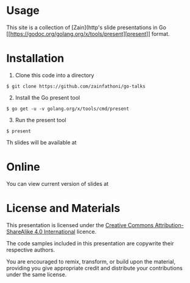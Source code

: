 # Usage

This site is a collection of [Zain](http's slide presentations in Go 
[[https://godoc.org/golang.org/x/tools/present][present]] format.

# Installation

1. Clone this code into a directory
 ```
 $ git clone https://github.com/zainfathoni/go-talks
 ```

2. Install the Go present tool
 ```
 $ go get -u -v golang.org/x/tools/cmd/present
 ```

3. Run the present tool
 ```
 $ present
 ```

Th slides will be available at [](http://127.0.0.1:3999/)

# Online
You can view current version of slides at [](https://go-talks.appspot.com/github.com/zainfathoni/go-talks/home.article)

# License and Materials

This presentation is licensed under the [Creative Commons Attribution-ShareAlike 4.0 International](https://creativecommons.org/licenses/by-sa/4.0/) licence.

The code samples included in this presentation are copywrite their respective authors.

You are encouraged to remix, transform, or build upon the material, providing you give appropriate credit and distribute your contributions under the same license.

